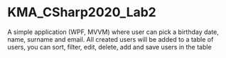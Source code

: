 # KMA_CSharp2020_Lab2
A simple application (WPF, MVVM) where user can pick a birthday date, name, surname and email. All created users will be added to a table of users, you can sort, filter, edit, delete, add and save users in the table


